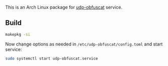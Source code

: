 This is an Arch Linux package for
[udp-obfuscat](https://github.com/vehlwn/udp-obfuscat) service.

## Build

```bash
makepkg -si
```

Now change options as needed in `/etc/udp-obfuscat/config.toml` and start service:

```bash
sudo systemctl start udp-obfuscat.service
```
